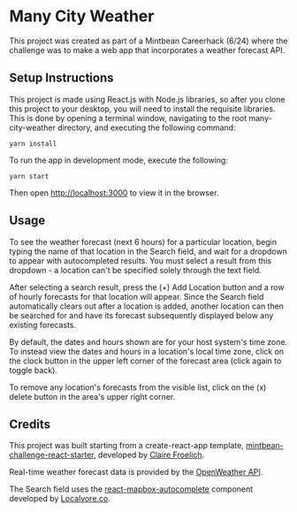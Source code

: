 # Many City Weather
This project was created as part of a Mintbean Careerhack (6/24) where the challenge was to make a web app that incorporates a weather forecast API.

## Setup Instructions
This project is made using React.js with Node.js libraries, so after you clone this project to your desktop, you will need to install the requisite libraries. This is done by opening a terminal window, navigating to the root many-city-weather directory, and executing the following command:

`yarn install`

To run the app in development mode, execute the following:

`yarn start`

Then open [http://localhost:3000](http://localhost:3000) to view it in the browser.

## Usage
To see the weather forecast (next 6 hours) for a particular location, begin typing the name of that location in the Search field, and wait for a dropdown to appear with autocompleted results. You must select a result from this dropdown - a location can't be specified solely through the text field.

After selecting a search result, press the (+) Add Location button and a row of hourly forecasts for that location will appear. Since the Search field automatically clears out after a location is added, another location can then be searched for and have its forecast subsequently displayed below any existing forecasts.

By default, the dates and hours shown are for your host system's time zone. To instead view the dates and hours in a location's local time zone, click on the clock button in the upper left corner of the forecast area (click again to toggle back).

To remove any location's forecasts from the visible list, click on the (x) delete button in the area's upper right corner.  

## Credits
This project was built starting from a create-react-app template, [mintbean-challenge-react-starter](https://github.com/clairefro/mintbean-challenge-react-starter), developed by [Claire Froelich](https://github.com/clairefro).

Real-time weather forecast data is provided by the [OpenWeather API](https://openweathermap.org/api/one-call-api).

The Search field uses the [react-mapbox-autocomplete](https://github.com/localvore-today/react-mapbox-autocomplete) component developed by [Localvore.co](https://github.com/localvore-today).
